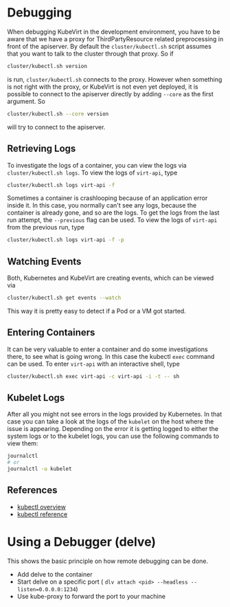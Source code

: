 # Debugging

When debugging KubeVirt in the development environment, you have to be aware
that we have a proxy for ThirdPartyResource related preprocessing in front of
the apiserver. By default the `cluster/kubectl.sh` script assumes that you want
to talk to the cluster through that proxy. So if

```bash
cluster/kubectl.sh version
```

is run, `cluster/kubectl.sh` connects to the proxy. However when something is
not right with the proxy, or KubeVirt is not even yet deployed, it is possible
to connect to the apiserver directly by adding `--core` as the first argument.
So

```bash
cluster/kubectl.sh --core version
```

will try to connect to the apiserver.

## Retrieving Logs

To investigate the logs of a container, you can view the logs via
`cluster/kubectl.sh logs`.  To view the logs of `virt-api`, type

```bash
cluster/kubectl.sh logs virt-api -f
```

Sometimes a container is crashlooping because of an application error inside
it. In this case, you normally can't see any logs, because the container is
already gone, and so are the logs. To get the logs from the last run attempt,
the `--previous` flag can be used. To view the logs of `virt-api` from the
previous run, type

```bash
cluster/kubectl.sh logs virt-api -f -p
```

## Watching Events

Both, Kubernetes and KubeVirt are creating events, which can be viewed via

```bash
cluster/kubectl.sh get events --watch
```

This way it is pretty easy to detect if a Pod or a VM got started.

## Entering Containers

It can be very valuable to enter a container and do some investigations there,
to see what is going wrong. In this case the kubectl `exec` command can be
used. To enter `virt-api` with an interactive shell, type

```bash
cluster/kubectl.sh exec virt-api -c virt-api -i -t -- sh
```

## Kubelet Logs

After all you might not see errors in the logs provided by Kubernetes. In that case
you can take a look at the logs of the `kubelet` on the host where the issue is
appearing. Depending on the error it is getting logged to either the system logs or
to the kubelet logs, you can use the following commands to view them:

```bash
journalctl
# or
journalctl -u kubelet
```

## References

 - [kubectl overview](https://kubernetes.io/docs/user-guide/kubectl-overview/)
 - [kubectl reference](https://kubernetes.io/docs/user-guide/kubectl/v1.5/)

# Using a Debugger (delve)

This shows the basic principle on how remote debugging can be done.

 - Add delve to the container
 - Start delve on a specific port ( `dlv attach <pid> --headless --listen=0.0.0.0:1234`)
 - Use kube-proxy to forward the port to your machine
